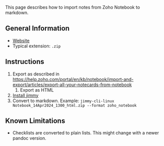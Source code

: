 This page describes how to import notes from Zoho Notebook to markdown.

## General Information

- [Website](https://www.zoho.com/notebook/)
- Typical extension: `.zip`

## Instructions

1. Export as described in <https://help.zoho.com/portal/en/kb/notebook/import-and-export/articles/export-all-your-notecards-from-notebook>
    1. Export as HTML
2. [Install jimmy](../index.md#installation)
3. Convert to markdown. Example: `jimmy-cli-linux Notebook_14Apr2024_1300_html.zip --format zoho_notebook`

## Known Limitations

- Checklists are converted to plain lists. This might change with a newer pandoc version.
